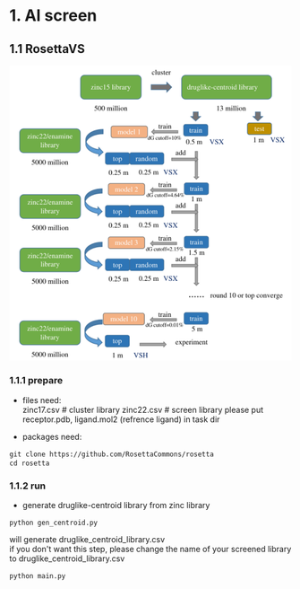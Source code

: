 # 1. AI screen

## 1.1 RosettaVS
![flowchart](RosettaVS/flowchart.png)
### 1.1.1 prepare
* files need:  
zinc17.csv # cluster library
zinc22.csv # screen library
please put receptor.pdb, ligand.mol2 (refrence ligand) in task dir

* packages need:
```
git clone https://github.com/RosettaCommons/rosetta
cd rosetta
```

### 1.1.2 run 

* generate druglike-centroid library from zinc library

```
python gen_centroid.py
```
will generate druglike_centroid_library.csv  
if you don't want this step, please change the name of your screened library to druglike_centroid_library.csv

```
python main.py
```
